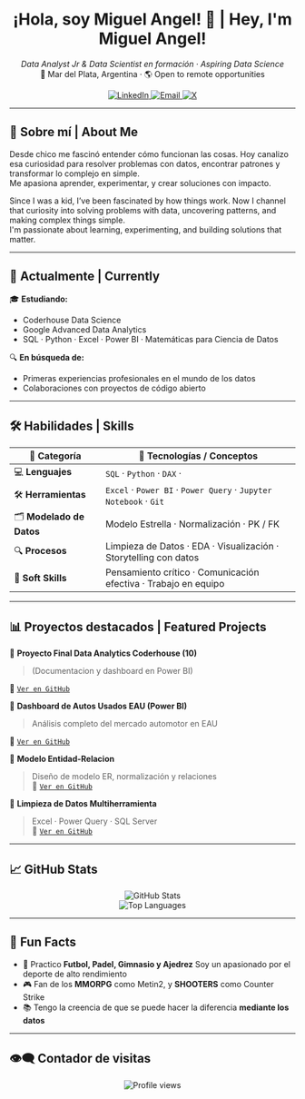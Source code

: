 <h1 align="center">¡Hola, soy Miguel Angel! 👋 | Hey, I'm Miguel Angel!</h1>

<p align="center">
  <em>Data Analyst Jr & Data Scientist en formación · Aspiring Data Science</em><br>
  📍 Mar del Plata, Argentina · 🌎 Open to remote opportunities

</p>

<p align="center">
  <a href="https://www.linkedin.com/in/miguelangeldirocco/" target="_blank">
    <img alt="LinkedIn" src="https://img.shields.io/badge/LinkedIn-blue?logo=linkedin&style=flat&logoColor=white" />
  </a>
  <a href="mailto:migueldirocco.ds@gmail.com">
    <img alt="Email" src="https://img.shields.io/badge/Email-D14836?logo=gmail&style=flat&logoColor=white" />
  </a>
  <a href="https://x.com/migueldiroccods" target="_blank">
    <img alt="X" src="https://img.shields.io/badge/X-000000?logo=x&style=flat&logoColor=white" />
  </a>
</p>

---

## 🧠 Sobre mí | About Me

Desde chico me fascinó entender cómo funcionan las cosas. Hoy canalizo esa curiosidad para resolver problemas con datos, encontrar patrones y transformar lo complejo en simple.  
Me apasiona aprender, experimentar, y crear soluciones con impacto.

Since I was a kid, I’ve been fascinated by how things work. Now I channel that curiosity into solving problems with data, uncovering patterns, and making complex things simple.  
I'm passionate about learning, experimenting, and building solutions that matter.

---

## 🚀 Actualmente | Currently

🎓 **Estudiando:**
- Coderhouse Data Science
- Google Advanced Data Analytics
- SQL · Python · Excel · Power BI · Matemáticas para Ciencia de Datos

🔍 **En búsqueda de:**
- Primeras experiencias profesionales en el mundo de los datos
- Colaboraciones con proyectos de código abierto

---

## 🛠️ Habilidades | Skills

| 💼 **Categoría**        | 🧠 **Tecnologías / Conceptos**                                                                 |
|------------------------|-----------------------------------------------------------------------------------------------|
| 💻 **Lenguajes**        | `SQL` · `Python` · `DAX` ·                                                             |
| 🛠️ **Herramientas**     | `Excel` · `Power BI` · `Power Query` · `Jupyter Notebook` · `Git`                                       |
| 🗂️ **Modelado de Datos** | Modelo Estrella · Normalización · PK / FK                                                    |
| 🔍 **Procesos**          | Limpieza de Datos · EDA · Visualización · Storytelling con datos                            |
| 🤝 **Soft Skills**       | Pensamiento crítico · Comunicación efectiva · Trabajo en equipo                             |


---

## 📊 Proyectos destacados | Featured Projects

🔹 **Proyecto Final Data Analytics Coderhouse (10)**  
> (Documentacion y dashboard en Power BI)

🔗 [`Ver en GitHub`](https://github.com/MiguelAngelDiRocco/data-analytics-project-final)  

🔹 **Dashboard de Autos Usados EAU (Power BI)**  
> Análisis completo del mercado automotor en EAU

🔗 [`Ver en GitHub`](https://github.com/MiguelAngelDiRocco/proyecto-de-analisis-de-datos-3)

🔹 **Modelo Entidad-Relacion**  
> Diseño de modelo ER, normalización y relaciones  
🔗 [`Ver en GitHub`](https://github.com/MiguelAngelDiRocco/data-analytics-project-2)

🔹 **Limpieza de Datos Multiherramienta**  
> Excel · Power Query · SQL Server  
🔗 [`Ver en GitHub`](https://github.com/MiguelAngelDiRocco/data-analytics-project-1)

---

## 📈 GitHub Stats

<p align="center">
  <img src="https://github-readme-stats.vercel.app/api?username=miguelangeldirocco&show_icons=true&theme=default&hide_title=true&hide_border=true" alt="GitHub Stats" />
  <br>
  <img src="https://github-readme-stats.vercel.app/api/top-langs/?username=miguelangeldirocco&layout=compact&hide_border=true" alt="Top Languages" />
</p>

---

## 🧩 Fun Facts

- 💪 Practico **Futbol, Padel, Gimnasio y Ajedrez** Soy un apasionado por el deporte de alto rendimiento
- 🎮 Fan de los **MMORPG** como Metin2, y **SHOOTERS** como Counter Strike 
- 📚 Tengo la creencia de que se puede hacer la diferencia **mediante los datos** 

---

## 👁️‍🗨️ Contador de visitas

<p align="center">
  <img src="https://komarev.com/ghpvc/?username=maikdirocco&color=blue" alt="Profile views" />
</p>
